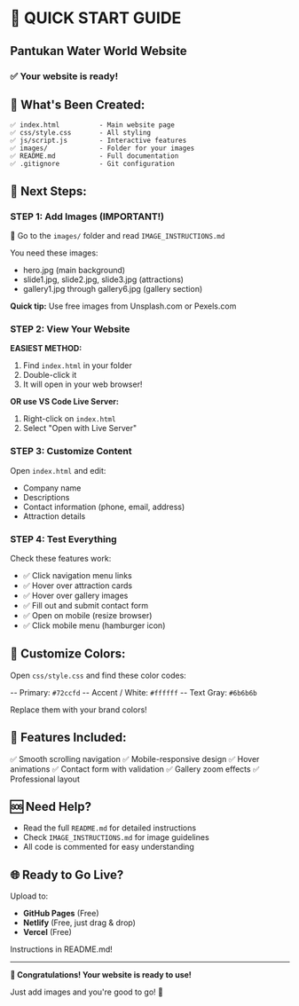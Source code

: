 # 🚀 QUICK START GUIDE

## Pantukan Water World Website

### ✅ Your website is ready!

## 📂 What's Been Created:

```
✅ index.html          - Main website page
✅ css/style.css       - All styling
✅ js/script.js        - Interactive features
✅ images/             - Folder for your images
✅ README.md           - Full documentation
✅ .gitignore          - Git configuration
```

## 🎯 Next Steps:

### STEP 1: Add Images (IMPORTANT!)

📁 Go to the `images/` folder and read `IMAGE_INSTRUCTIONS.md`

You need these images:

- hero.jpg (main background)
- slide1.jpg, slide2.jpg, slide3.jpg (attractions)
- gallery1.jpg through gallery6.jpg (gallery section)

**Quick tip:** Use free images from Unsplash.com or Pexels.com

### STEP 2: View Your Website

**EASIEST METHOD:**

1. Find `index.html` in your folder
2. Double-click it
3. It will open in your web browser!

**OR use VS Code Live Server:**

1. Right-click on `index.html`
2. Select "Open with Live Server"

### STEP 3: Customize Content

Open `index.html` and edit:

- Company name
- Descriptions
- Contact information (phone, email, address)
- Attraction details

### STEP 4: Test Everything

Check these features work:

- ✅ Click navigation menu links
- ✅ Hover over attraction cards
- ✅ Hover over gallery images
- ✅ Fill out and submit contact form
- ✅ Open on mobile (resize browser)
- ✅ Click mobile menu (hamburger icon)

## 🎨 Customize Colors:

Open `css/style.css` and find these color codes:

-- Primary: `#72ccfd`
-- Accent / White: `#ffffff`
-- Text Gray: `#6b6b6b`

Replace them with your brand colors!

## 📱 Features Included:

✅ Smooth scrolling navigation
✅ Mobile-responsive design
✅ Hover animations
✅ Contact form with validation
✅ Gallery zoom effects
✅ Professional layout

## 🆘 Need Help?

- Read the full `README.md` for detailed instructions
- Check `IMAGE_INSTRUCTIONS.md` for image guidelines
- All code is commented for easy understanding

## 🌐 Ready to Go Live?

Upload to:

- **GitHub Pages** (Free)
- **Netlify** (Free, just drag & drop)
- **Vercel** (Free)

Instructions in README.md!

---

**🎉 Congratulations! Your website is ready to use!**

Just add images and you're good to go! 🌊
